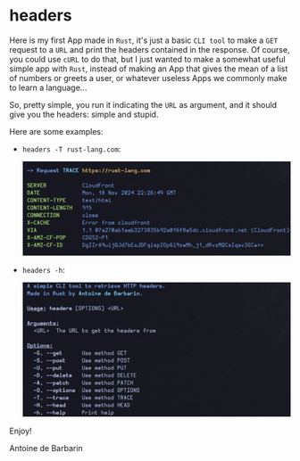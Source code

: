 # headers

Here is my first App made in `Rust`, it's just a basic `CLI tool` to make a `GET` request to a `URL` and print the headers contained in the response.
Of course, you could use `cURL` to do that, but I just wanted to make a somewhat useful simple app with `Rust`,
instead of making an App that gives the mean of a list of numbers or greets a user, or whatever useless Apps we commonly make to learn a language...

So, pretty simple, you run it indicating the `URL` as argument, and it should give you the headers: simple and stupid.

Here are some examples:

- `headers -T rust-lang.com`:

    ![img_1.png](img_1.png)

- `headers -h`:

    ![img_2.png](img_2.png)

Enjoy!

Antoine de Barbarin
